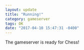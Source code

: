 ```yaml
---
layout: update
title: "Running!"
category: gameserver
tags: OK
date: "2017-04-10 15:47:31 -0400"
---
```


The gameserver is ready for Chess!
